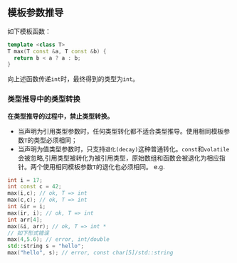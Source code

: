 ## 模板参数推导
如下模板函数：
```cpp
template <class T>
T max(T const &a, T const &b) {
  return b < a ? a : b;
}
```
向上述函数传递`int`时，最终得到的类型为`int`。
### 类型推导中的类型转换
**在类型推导的过程中，禁止类型转换。**
* 当声明为引用类型参数时，任何类型转化都不适合类型推导。使用相同模板参数`T`的类型必须相同；
* 当声明为值类型参数时，只支持`退化(decay)`这种普通转化。`const`和`volatile`会被忽略,引用类型被转化为被引用类型，原始数组和函数会被退化为相应指针。两个使用相同模板参数`T`的退化也必须相同。
e.g.
```cpp
int i = 17;
int const c = 42;
max(i,c); // ok, T => int
max(c,c); // ok, T => int
int &ir = i;
max(ir, i); // ok, T => int
int arr[4];
max(&i, arr); // ok, T => int *
// 如下形式错误
max(4,5.6); // error, int/double 
std::string s = "hello";
max("hello", s); // error, const char[5]/std::string
```

